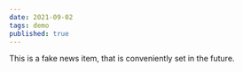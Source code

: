 ```yaml
---
date: 2021-09-02
tags: demo
published: true
---
```


This is a fake news item, that is conveniently set in the future.
